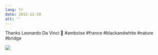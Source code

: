 ```yaml
---
lang: fr
date: 2015-12-29
alt: ''
---
```


Thanks Leonardo Da Vinci 🚁 #amboise #france #blackandwhite #nature #bridge

![](/photos/2015-12-29-1451407678.jpg)
